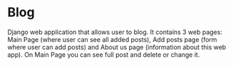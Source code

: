 # Blog
Django web application that allows user to blog. It contains 3 web pages: Main Page (where user can see all added posts), Add posts page (form where user can add posts) and About us page (information about this web app).
On Main Page you can see full post and delete or change it.

